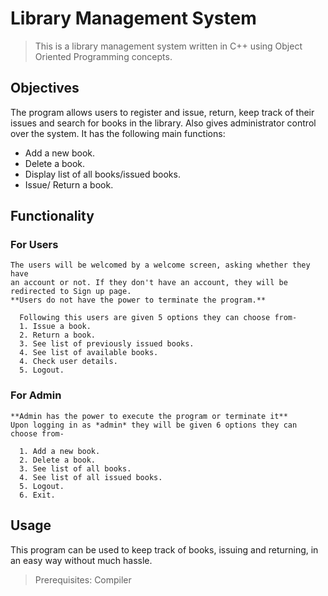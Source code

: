 # Library Management System
> This is a library management system written in C++ using Object Oriented Programming concepts.

## Objectives
  The program allows users to register and issue, return, keep track of their issues and search for books in the library. Also gives administrator control over the system. It has the following main functions:

  * Add a new book.
  * Delete a book.
  * Display list of all books/issued books.
  * Issue/ Return a book.

## Functionality

  ### For Users
    The users will be welcomed by a welcome screen, asking whether they have 
    an account or not. If they don't have an account, they will be redirected to Sign up page.
    **Users do not have the power to terminate the program.**

      Following this users are given 5 options they can choose from-
      1. Issue a book.
      2. Return a book.
      3. See list of previously issued books.
      4. See list of available books.
      4. Check user details.
      5. Logout.
   
  ### For Admin
    **Admin has the power to execute the program or terminate it** 
    Upon logging in as *admin* they will be given 6 options they can choose from-
      
      1. Add a new book.
      2. Delete a book.
      3. See list of all books.
      4. See list of all issued books.
      5. Logout.
      6. Exit.
    
## Usage
 
 This program can be used to keep track of books, issuing and returning, in an easy way without much hassle.
 >Prerequisites: Compiler

